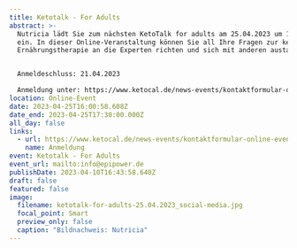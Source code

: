 ```yaml
---
title: Ketotalk - For Adults
abstract: >-
  Nutricia lädt Sie zum nächsten KetoTalk for adults am 25.04.2023 um 18 Uhr
  ein. In dieser Online-Veranstaltung können Sie all Ihre Fragen zur ketogenen
  Ernährungstherapie an die Experten richten und sich mit anderen austauschen. 


  Anmeldeschluss: 21.04.2023

  Anmeldung unter: https://www.ketocal.de/news-events/kontaktformular-online-events/
location: Online-Event
date: 2023-04-25T16:00:58.608Z
date_end: 2023-04-25T17:30:00.000Z
all_day: false
links:
  - url: https://www.ketocal.de/news-events/kontaktformular-online-events/
    name: Anmeldung
event: Ketotalk - For Adults
event_url: mailto:info@epipower.de
publishDate: 2023-04-10T16:43:58.640Z
draft: false
featured: false
image:
  filename: ketotalk-for-adults-25.04.2023_social-media.jpg
  focal_point: Smart
  preview_only: false
  caption: "Bildnachweis: Nutricia"
---
```

